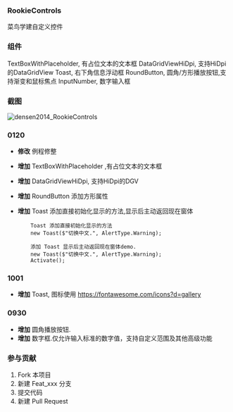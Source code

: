
### RookieControls
菜鸟学建自定义控件

### 组件
TextBoxWithPlaceholder, 有占位文本的文本框
DataGridViewHiDpi, 支持HiDpi的DataGridView
Toast, 右下角信息浮动框
RoundButton, 圆角/方形播放按钮,支持渐变和鼠标焦点
InputNumber, 数字输入框

### 截图

![densen2014_RookieControls](https://user-images.githubusercontent.com/8428709/105117342-9f74eb00-5acc-11eb-88f1-11b8b2de165e.jpg)

### 0120
- **修改** 例程修整
- **增加** TextBoxWithPlaceholder ,有占位文本的文本框
- **增加** DataGridViewHiDpi, 支持HiDpi的DGV 
- **增加** RoundButton 添加方形属性
- **增加** Toast 添加直接初始化显示的方法,显示后主动返回现在窗体


          Toast 添加直接初始化显示的方法
          new Toast($"切换中文.", AlertType.Warning);

          添加 Toast 显示后主动返回现在窗体demo.
          new Toast($"切换中文.", AlertType.Warning);
          Activate();

### 1001
- **增加** Toast, 图标使用 https://fontawesome.com/icons?d=gallery

### 0930
- **增加** 圆角播放按钮.
- **增加** 数字框.仅允许输入标准的数字值，支持自定义范围及其他高级功能




### 参与贡献

1. Fork 本项目
2. 新建 Feat_xxx 分支
3. 提交代码
4. 新建 Pull Request 
